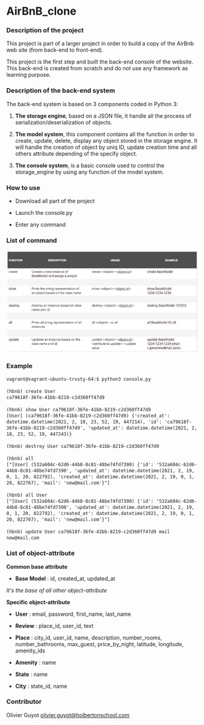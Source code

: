 # AirBnB_clone

### Description of the project

This project is part of a larger project in order to build a copy of the AirBnb web site (from back-end to front-end).

This project is the first step and built the back-end console of the website. This back-end is created from scratch and do not use any framework as learning purpose.

### Description of the back-end system
The back-end system is based on 3 components coded in Python 3:

1. **The storage engine**, based on a JSON file, it handle all the process of serialization/deserialization of objects.

2. **The model system**, this component contains all the function in order to create, update, delete, display any object stored in the storage engine. 
It will handle the creation of object by uniq ID, update creation time and all others attribute depending of the specify object.

3. **The console system**, is a basic console used to control the storage_engine by using any function of the model system.

### How to use
* Download all part of the project

* Launch the console.py

* Enter any command

### List of command
![GitHub function list](/img/Function_list.png)
 
### Example
```
vagrant@vagrant-ubuntu-trusty-64:$ python3 console.py

(hbnb) create User
ca79618f-36fe-41bb-8219-c2d360ff47d9

(hbnb) show User ca79618f-36fe-41bb-8219-c2d360ff47d9
[User] (ca79618f-36fe-41bb-8219-c2d360ff47d9) {'created_at': datetime.datetime(2021, 2, 18, 23, 52, 19, 447214), 'id': 'ca79618f-36fe-41bb-8219-c2d360ff47d9', 'updated_at': datetime.datetime(2021, 2, 18, 23, 52, 19, 447243)}

(hbnb) destroy User ca79618f-36fe-41bb-8219-c2d360ff47d9

(hbnb) all
["[User] (532a604c-62d6-44b8-8c81-48be74fd7390) {'id': '532a604c-62d6-44b8-8c81-48be74fd7390', 'updated_at': datetime.datetime(2021, 2, 19, 0, 1, 20, 822792), 'created_at': datetime.datetime(2021, 2, 19, 0, 1, 20, 822767), 'mail': 'new@mail.com'}"]

(hbnb) all User
["[User] (532a604c-62d6-44b8-8c81-48be74fd7390) {'id': '532a604c-62d6-44b8-8c81-48be74fd7390', 'updated_at': datetime.datetime(2021, 2, 19, 0, 1, 20, 822792), 'created_at': datetime.datetime(2021, 2, 19, 0, 1, 20, 822767), 'mail': 'new@mail.com'}"]

(hbnb) update User ca79618f-36fe-41bb-8219-c2d360ff47d9 mail new@mail.com
```
### List of object-attribute

**Common base attribute**

* **Base Model** : id, created_at, updated_at

*It's the base of all other object-attribute*

**Specific object-attribute**

* **User** : email, password, first_name, last_name

* **Review** : place_id, user_id, text

* **Place** : city_id, user_id, name, description, number_rooms, number_bathrooms, max_guest, price_by_night, latitude, longitude, amenity_ids

* **Amenity** : name

* **State** : name

* **City** : state_id, name

### Contributor
Olivier Guyot <olivier.guyot@holbertonschool.com>
